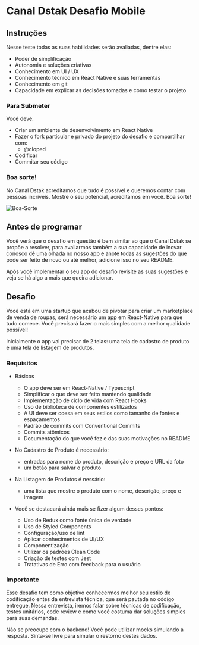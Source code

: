 # Canal Dstak Desafio Mobile

## Instruções

Nesse teste todas as suas habilidades serão avaliadas, dentre elas:

- Poder de simplificação
- Autonomia e soluções criativas
- Conhecimento em UI / UX
- Conhecimento técnico em React Native e suas ferramentas
- Conhecimento em git
- Capacidade em explicar as decisões tomadas e como testar o projeto

### Para Submeter

Você deve:

- Criar um ambiente de desenvolvimento em React Native
- Fazer o fork particular e privado do projeto do desafio e compartilhar com:
  - @cloped
- Codificar
- Commitar seu código

### Boa sorte!

No Canal Dstak acreditamos que tudo é possível e queremos contar com pessoas incríveis. Mostre o seu potencial, acreditamos em você. Boa sorte!

![Boa-Sorte](https://media.giphy.com/media/12XDYvMJNcmLgQ/giphy.gif)

## Antes de programar

Você verá que o desafio em questão é bem similar ao que o Canal Dstak se propõe a resolver, para avaliarmos também a sua capacidade de inovar conosco dê uma olhada no nosso app e anote todas as sugestões do que pode ser feito de novo ou até melhor, adicione isso no seu README.

Após você implementar o seu app do desafio revisite as suas sugestões e veja se há algo a mais que queira adicionar.

## Desafio

Você está em uma startup que acabou de pivotar para criar um marketplace de venda de roupas, será necessário um app em React-Native para que tudo comece. Você precisará fazer o mais simples com a melhor qualidade possível!

Inicialmente o app vai precisar de 2 telas: uma tela de cadastro de produto e uma tela de listagem de produtos.

### Requisitos

* Básicos
  * O app deve ser em React-Native / Typescript
  * Simplificar o que deve ser feito mantendo qualidade
  * Implementação de ciclo de vida com React Hooks
  * Uso de biblioteca de componentes estilizados
  * A UI deve ser coesa em seus estilos como tamanho de fontes e espaçamentos
  * Padrão de commits com Conventional Commits
  * Commits atômicos
  * Documentação do que você fez e das suas motivações no README
* No Cadastro de Produto é necessário:
  * entradas para nome do produto, descrição e preço e URL da foto
  * um botão para salvar o produto
* Na Listagem de Produtos é nessário:
  * uma lista que mostre o produto com o nome, descrição, preço e imagem

* Você se destacará ainda mais se fizer algum desses pontos:
  * Uso de Redux como fonte única de verdade
  * Uso de Styled Components
  * Configuração/uso de lint
  * Aplicar conhecimentos de UI/UX
  * Componentização
  * Utilizar os padrões Clean Code
  * Criação de testes com Jest
  * Tratativas de Erro com feedback para o usuário

### Importante

Esse desafio tem como objetivo conhecermos melhor seu estilo de codificação entes da entrevista técnica, que será pautada no código entregue. Nessa entrevista, iremos falar sobre técnicas de codificação, testes unitários, code review e como você costuma dar soluções simples para suas demandas.

Não se preocupe com o backend! Você pode utilizar mocks simulando a resposta. Sinta-se livre para simular o restorno destes dados.
